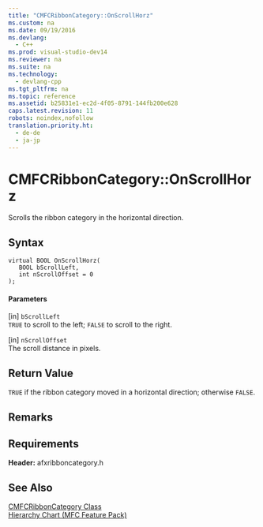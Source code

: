 ```yaml
---
title: "CMFCRibbonCategory::OnScrollHorz"
ms.custom: na
ms.date: 09/19/2016
ms.devlang: 
  - C++
ms.prod: visual-studio-dev14
ms.reviewer: na
ms.suite: na
ms.technology: 
  - devlang-cpp
ms.tgt_pltfrm: na
ms.topic: reference
ms.assetid: b25831e1-ec2d-4f05-8791-144fb200e628
caps.latest.revision: 11
robots: noindex,nofollow
translation.priority.ht: 
  - de-de
  - ja-jp
---
```

# CMFCRibbonCategory::OnScrollHorz
Scrolls the ribbon category in the horizontal direction.  
  
## Syntax  
  
```  
virtual BOOL OnScrollHorz(  
   BOOL bScrollLeft,  
   int nScrollOffset = 0  
);  
```  
  
#### Parameters  
 [in] `bScrollLeft`  
 `TRUE` to scroll to the left; `FALSE` to scroll to the right.  
  
 [in] `nScrollOffset`  
 The scroll distance in pixels.  
  
## Return Value  
 `TRUE` if the ribbon category moved in a horizontal direction; otherwise `FALSE`.  
  
## Remarks  
  
## Requirements  
 **Header:** afxribboncategory.h  
  
## See Also  
 [CMFCRibbonCategory Class](../vs140/CMFCRibbonCategory-Class.md)   
 [Hierarchy Chart (MFC Feature Pack)](../vs140/Hierarchy-Chart.md)
